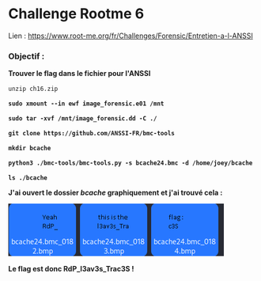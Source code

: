 # Challenge Rootme 6

Lien : https://www.root-me.org/fr/Challenges/Forensic/Entretien-a-l-ANSSI

### Objectif :

**Trouver le flag dans le fichier pour l'ANSSI**

    unzip ch16.zip 
<b>

    sudo xmount --in ewf image_forensic.e01 /mnt
<b>

    sudo tar -xvf /mnt/image_forensic.dd -C ./
<b>

    git clone https://github.com/ANSSI-FR/bmc-tools
<b>

    mkdir bcache
<b>

    python3 ./bmc-tools/bmc-tools.py -s bcache24.bmc -d /home/joey/bcache
<b>

    ls ./bcache

J'ai ouvert le dossier *bcache* graphiquement et j'ai trouvé cela :

![](./img/flag.png)

Le flag est donc **RdP_l3av3s_Trac3S** !
